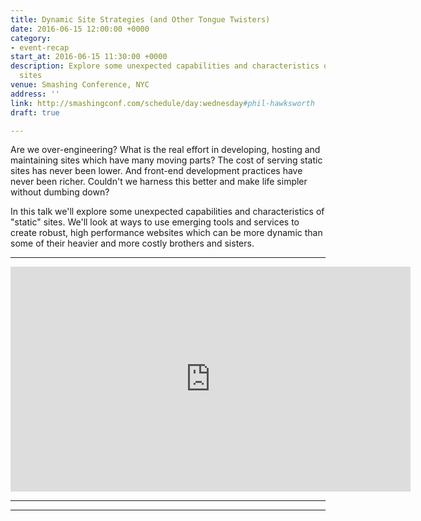 ```yaml
---
title: Dynamic Site Strategies (and Other Tongue Twisters)
date: 2016-06-15 12:00:00 +0000
category:
- event-recap
start_at: 2016-06-15 11:30:00 +0000
description: Explore some unexpected capabilities and characteristics of 'static'
  sites
venue: Smashing Conference, NYC
address: ''
link: http://smashingconf.com/schedule/day:wednesday#phil-hawksworth
draft: true

---
```

Are we over-engineering? What is the real effort in developing, hosting and maintaining sites which have many moving parts? The cost of serving static sites has never been lower. And front-end development practices have never been richer. Couldn't we harness this better and make life simpler without dumbing down?

In this talk we'll explore some unexpected capabilities and characteristics of "static" sites. We'll look at ways to use emerging tools and services to create robust, high performance websites which can be more dynamic than some of their heavier and more costly brothers and sisters.


---

<div class="embed-container">
<iframe src="https://player.vimeo.com/video/174172567?title=0&byline=0&portrait=0" width="640" height="360" frameborder="0" webkitallowfullscreen mozallowfullscreen allowfullscreen></iframe>
</div>


---

<div class="embed-container"><script async class="speakerdeck-embed" data-id="a749dd2bfe024f71a262ddce74dcc228" data-ratio="1.33333333333333" src="//speakerdeck.com/assets/embed.js"></script></div>


---
